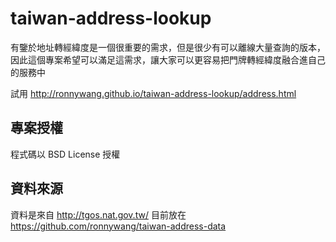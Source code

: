 # taiwan-address-lookup
有鑒於地址轉經緯度是一個很重要的需求，但是很少有可以離線大量查詢的版本，因此這個專案希望可以滿足這需求，讓大家可以更容易把門牌轉經緯度融合進自己的服務中

試用 http://ronnywang.github.io/taiwan-address-lookup/address.html

專案授權
--------
程式碼以 BSD License 授權

資料來源
--------
資料是來自 http://tgos.nat.gov.tw/
目前放在 https://github.com/ronnywang/taiwan-address-data
